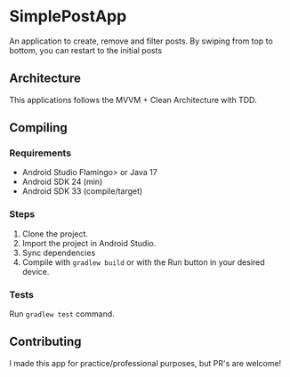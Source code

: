 # SimplePostApp
An application to create, remove and filter posts.
By swiping from top to bottom, you can restart to the initial posts

## Architecture
This applications follows the MVVM + Clean Architecture with TDD.

## Compiling
### Requirements
- Android Studio Flamingo> or Java 17
- Android SDK 24 (min)
- Android SDK 33 (compile/target)

### Steps
1. Clone the project.
2. Import the project in Android Studio.
3. Sync dependencies
4. Compile with `gradlew build` or with the Run button in your desired device.

### Tests
Run `gradlew test` command.

## Contributing
I made this app for practice/professional purposes, but PR's are welcome!